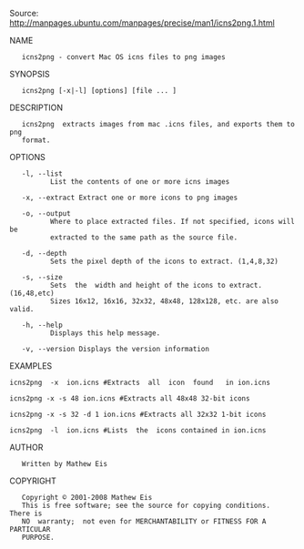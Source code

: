 Source: http://manpages.ubuntu.com/manpages/precise/man1/icns2png.1.html

NAME

       icns2png - convert Mac OS icns files to png images

SYNOPSIS

       icns2png [-x|-l] [options] [file ... ]

DESCRIPTION

       icns2png  extracts images from mac .icns files, and exports them to png
       format.

OPTIONS

       -l, --list
              List the contents of one or more icns images

       -x, --extract Extract one or more icons to png images

       -o, --output
              Where to place extracted files. If not specified, icons will  be
              extracted to the same path as the source file.

       -d, --depth
              Sets the pixel depth of the icons to extract. (1,4,8,32)

       -s, --size
              Sets  the  width and height of the icons to extract. (16,48,etc)
              Sizes 16x12, 16x16, 32x32, 48x48, 128x128, etc. are also valid.

       -h, --help
              Displays this help message.

       -v, --version Displays the version information

EXAMPLES


```#!/bin/sh
icns2png  -x  ion.icns #Extracts  all  icon  found   in ion.icns
```
```#!/bin/sh
icns2png -x -s 48 ion.icns #Extracts all 48x48 32-bit icons
```
```#!/bin/sh
icns2png -x -s 32 -d 1 ion.icns #Extracts all 32x32 1-bit icons
```
```#!/bin/sh
icns2png  -l  ion.icns #Lists  the  icons contained in ion.icns
```

AUTHOR

       Written by Mathew Eis

COPYRIGHT

       Copyright © 2001-2008 Mathew Eis
       This is free software; see the source for copying conditions.  There is
       NO  warranty;  not even for MERCHANTABILITY or FITNESS FOR A PARTICULAR
       PURPOSE.


